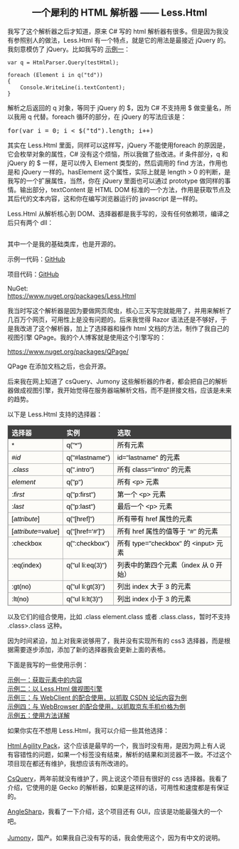 <h2 align="center">
	一个犀利的 HTML 解析器&nbsp;—— Less.Html
</h2>
<p align="left">
	我写了这个解析器之后才知道，原来 C# 写的 html 解析器有很多。但是因为我没有参照别人的做法，Less.Html 有一个特点，就是它的用法是最接近 jQuery 的。我刻意模仿了 jQuery。比如我写的&nbsp;<a href="http://bibaoke.com/post/75" target="_blank">示例一</a>：
</p>
	
	var q = HtmlParser.Query(testHtml);

	foreach (Element i in q("td"))
	{
	    Console.WriteLine(i.textContent);
	}
<p align="left">
	解析之后返回的 q 对象，等同于 jQuery 的 $，因为 C# 不支持用 $ 做变量名，所以我用 q 代替。foreach 循环的部分，在 jQuery 的写法应该是：
</p>
<pre class="brush:csharp">for(var i = 0; i &lt;&nbsp;$("td").length; i++)
</pre>
<p align="left">
	其实在 Less.Html 里面，同样可以这样写，jQuery 不能使用foreach 的原因是，它会枚举对象的属性，C# 没有这个烦恼，所以我做了些改进。if 条件部分，q 和 jQuery 的 $ 一样，是可以传入 Element 类型的，然后调用的 find 方法，作用也是和 jQuery 一样的。hasElement 这个属性，实际上就是 length &gt; 0 的判断，是我写的一个扩展属性，当然，你在 jQuery 里面也可以通过 prototype 做同样的事情。输出部分，textContent 是 HTML DOM 标准的一个方法，作用是获取节点及其后代的文本内容，这和你在编写浏览器运行的 javascript 是一样的。
</p>
<p align="left">
	Less.Html 从解析核心到 DOM、选择器都是我手写的，没有任何依赖项，编译之后只有两个 dll：
</p>
<p align="left">
	<img src="http://bibaoke.com/img/o5lKTxHObUiq-4pLMxnD9Q?auth=post" alt="" /> 
</p>
<p align="left">
	其中一个是我的基础类库，也是开源的。
</p>
<p align="left">
	示例一代码：<a href="https://github.com/bibaoke/Less.Html/blob/master/Test/Test1.cs" target="_blank">GitHub</a> 
</p>
<p align="left">
	项目代码：<a href="https://github.com/bibaoke/Less.Html" target="_blank">GitHub</a> 
</p>
<p align="left">
	NuGet:<br />
<a href="https://www.nuget.org/packages/Less.Html/" target="_blank">https://www.nuget.org/packages/Less.Html</a> 
</p>
<p align="left">
	我当时写这个解析器是因为要做网页爬虫，核心三天写完就能用了，并用来解析了几百万个网页，可用性上是没有问题的。后来我觉得 Razor 语法还是不够好，于是我改进了这个解析器，加上了选择器和操作 html 文档的方法，制作了我自己的视图引擎 QPage。我的个人博客就是使用这个引擎写的：
</p>
<p align="left">
	<a href="https://www.nuget.org/packages/QPage/" target="_blank">https://www.nuget.org/packages/QPage/</a> 
</p>
<p align="left">
	QPage 在添加文档之后，也会开源。
</p>
<p align="left">
	后来我在网上知道了 csQuery、Jumony 这些解析器的作者，都会把自己的解析器做成视图引擎，我开始觉得在服务器端解析文档，而不是拼接文档，应该是未来的趋势。
</p>
<p align="left">
	以下是 Less.Html 支持的选择器：
</p>
<p align="left">
	<table style="margin:15px 0px 0px;padding:0px;border:1px solid #AAAAAA;border-collapse:collapse;color:#000000;font-family:PingFangSC-Regular, Verdana, Arial, 微软雅黑, 宋体;font-size:15px;font-style:normal;font-weight:normal;text-align:left;background-color:#FDFCF8;" cellpadding="5">
		<tbody>
			<tr>
				<th style="border:1px solid #3F3F3F;vertical-align:baseline;background-color:#3F3F3F;text-align:left;color:#FFFFFF;">
					选择器
				</th>
				<th style="border:1px solid #3F3F3F;vertical-align:baseline;background-color:#3F3F3F;text-align:left;color:#FFFFFF;">
					实例
				</th>
				<th style="border:1px solid #3F3F3F;vertical-align:baseline;background-color:#3F3F3F;text-align:left;color:#FFFFFF;">
					选取
				</th>
			</tr>
			<tr>
				<td style="border:1px solid #AAAAAA;vertical-align:text-top;">
					*
				</td>
				<td style="border:1px solid #AAAAAA;vertical-align:text-top;">
					q("*")
				</td>
				<td style="border:1px solid #AAAAAA;vertical-align:text-top;">
					所有元素
				</td>
			</tr>
			<tr>
				<td style="border:1px solid #AAAAAA;vertical-align:text-top;">
					#<i>id</i> 
				</td>
				<td style="border:1px solid #AAAAAA;vertical-align:text-top;">
					q("#lastname")
				</td>
				<td style="border:1px solid #AAAAAA;vertical-align:text-top;">
					id="lastname" 的元素
				</td>
			</tr>
			<tr>
				<td style="border:1px solid #AAAAAA;vertical-align:text-top;">
					.<i>class</i> 
				</td>
				<td style="border:1px solid #AAAAAA;vertical-align:text-top;">
					q(".intro")
				</td>
				<td style="border:1px solid #AAAAAA;vertical-align:text-top;">
					所有 class="intro" 的元素
				</td>
			</tr>
			<tr>
				<td style="border:1px solid #AAAAAA;vertical-align:text-top;">
					<i>element</i> 
				</td>
				<td style="border:1px solid #AAAAAA;vertical-align:text-top;">
					q("p")
				</td>
				<td style="border:1px solid #AAAAAA;vertical-align:text-top;">
					所有 &lt;p&gt; 元素
				</td>
			</tr>
			<tr>
				<td style="border:1px solid #AAAAAA;vertical-align:text-top;">
					:<i>first</i> 
				</td>
				<td style="border:1px solid #AAAAAA;vertical-align:text-top;">
					q("p:first")
				</td>
				<td style="border:1px solid #AAAAAA;vertical-align:text-top;">
					第一个 &lt;p&gt; 元素
				</td>
			</tr>
			<tr>
				<td style="border:1px solid #AAAAAA;vertical-align:text-top;">
					:<i>last</i> 
				</td>
				<td style="border:1px solid #AAAAAA;vertical-align:text-top;">
					q("p:last")
				</td>
				<td style="border:1px solid #AAAAAA;vertical-align:text-top;">
					最后一个 &lt;p&gt; 元素
				</td>
			</tr>
			<tr>
				<td style="border:1px solid #AAAAAA;vertical-align:text-top;">
					[<i>attribute</i>]
				</td>
				<td style="border:1px solid #AAAAAA;vertical-align:text-top;">
					q("[href]")
				</td>
				<td style="border:1px solid #AAAAAA;vertical-align:text-top;">
					所有带有 href 属性的元素
				</td>
			</tr>
			<tr>
				<td style="border:1px solid #AAAAAA;vertical-align:text-top;">
					[<i>attribute=value</i>]
				</td>
				<td style="border:1px solid #AAAAAA;vertical-align:text-top;">
					q("[href='#']")
				</td>
				<td style="border:1px solid #AAAAAA;vertical-align:text-top;">
					所有 href 属性的值等于 "#" 的元素
				</td>
			</tr>
			<tr>
				<td style="border:1px solid #AAAAAA;vertical-align:text-top;">
					:checkbox
				</td>
				<td style="border:1px solid #AAAAAA;vertical-align:text-top;">
					q(":checkbox")
				</td>
				<td style="border:1px solid #AAAAAA;vertical-align:text-top;">
					所有 type="checkbox" 的 &lt;input&gt; 元素
				</td>
			</tr>
			<tr>
				<td style="border:1px solid #AAAAAA;vertical-align:text-top;">
					:eq(index)
				</td>
				<td style="border:1px solid #AAAAAA;vertical-align:text-top;">
					q("ul li:eq(3)")
				</td>
				<td style="border:1px solid #AAAAAA;vertical-align:text-top;">
					列表中的第四个元素（index 从 0 开始）
				</td>
			</tr>
			<tr>
				<td style="border:1px solid #AAAAAA;vertical-align:text-top;">
					:gt(no)
				</td>
				<td style="border:1px solid #AAAAAA;vertical-align:text-top;">
					q("ul li:gt(3)")
				</td>
				<td style="border:1px solid #AAAAAA;vertical-align:text-top;">
					列出 index 大于 3 的元素
				</td>
			</tr>
			<tr>
				<td style="border:1px solid #AAAAAA;vertical-align:text-top;">
					:lt(no)
				</td>
				<td style="border:1px solid #AAAAAA;vertical-align:text-top;">
					q("ul li:lt(3)")
				</td>
				<td style="border:1px solid #AAAAAA;vertical-align:text-top;">
					列出 index 小于 3 的元素
				</td>
			</tr>
		</tbody>
	</table>
</p>
<p align="left">
	以及它们的组合使用，比如 .class element.class 或者 .class.class，暂时不支持 .class&gt;.class 这种。
</p>
<p align="left">
	因为时间紧迫，加上对我来说够用了，我并没有实现所有的 css3 选择器，而是根据需要逐步添加，添加了新的选择器我会更新上面的表格。
</p>
<p align="left">
	下面是我写的一些使用示例：
</p>
<p align="left">
	<a href="http://bibaoke.com/post/75" target="_blank">示例一：获取元素中的内容</a> <br />
<a href="http://bibaoke.com/post/76" target="_blank">示例二：以 Less.Html&nbsp;做视图引擎 </a><br />
<a href="http://bibaoke.com/post/77" target="_blank">示例三：与 WebClient 的配合使用，以抓取 CSDN 论坛内容为例</a><br />
<a href="http://bibaoke.com/post/78" target="_blank">示例四：与 WebBrowser 的配合使用，以抓取京东手机价格为例</a><br />
<a href="http://bibaoke.com/post/79" target="_blank">示例五：使用方法详解</a> 
</p>
<p align="left">
	如果你实在不想用&nbsp;Less.Html，我可以介绍一些其他选择：
</p>
<p align="left">
	<a href="https://github.com/zzzprojects/html-agility-pack" target="_blank">Html Agility Pack</a>，这个应该是最早的一个，我当时没有用，是因为网上有人说有容错性的问题，如果一个标签没有结束，解析的结果和浏览器不一致。不过这个项目现在都还有维护，我想应该有所改进的。
</p>
<p align="left">
	<a href="https://github.com/jamietre/CsQuery" target="_blank">CsQuery</a>，两年前就没有维护了，网上说这个项目有很好的 css 选择器。我看了介绍，它使用的是&nbsp;Gecko 的解析器，如果是这样的话，可用性和速度都是有保证的。
</p>
<p align="left">
	<a href="https://github.com/AngleSharp/AngleSharp" target="_blank">AngleSharp</a><span style="line-height:1.6;">，我看了一下介绍，这个项目还有 GUI，应该是功能最强大的一个吧。</span> 
</p>
<p align="left">
	<a href="https://github.com/Ivony/Jumony" target="_blank">Jumony</a>，国产。如果我自己没有写的话，我会使用这个，因为有中文的说明。
</p>